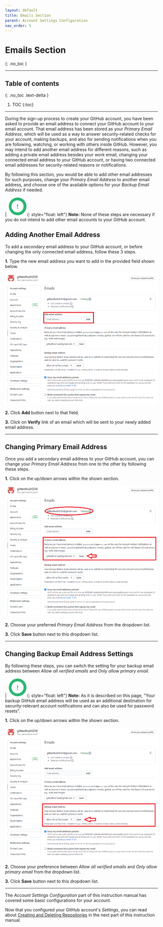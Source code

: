 ```yaml
---
layout: default
title: Emails Section
parent: Account Settings Configuration
nav_order: 5
---
```


# **Emails Section**
{: .no_toc }

---

## Table of contents
{: .no_toc .text-delta }

1. TOC
{:toc}

---

During the sign-up process to create your GitHub account, you have been asked to provide an email address to connect your GitHub account to your email account. That email address has been stored as your _Primary Email Address_, which will be used as a way to answer security-related checks for your account, making backups, and also for sending notifications when you are following, watching, or working with others inside GitHub. However, you may intend to add another email address for different reasons, such as adding a private email address besides your work email, changing your connected email address to your GitHub account, or having two connected email addresses for security-related reasons or notifications.

By following this section, you would be able to add other email addresses for such purposes, change your _Primary Email Address_ to another email address, and choose one of the available options for your _Backup Email Address_ if needed.

|   !["Note Symbol"](https://github.com/orion13579/COMM-2216-SetE-Group6/blob/gh-pages/assets/images/Note.png?raw=true){: style="float: left"} **Note:** None of these steps are necessary if you do not intend to add other email accounts to your GitHub account.

## Adding Another Email Address

To add a secondary email address to your GitHub account, or before changing the only connected email address, follow these 3 steps.

**1.** Type the new email address you want to add in the provided field shown below.

!["Adding anotherEmail Address"](https://github.com/orion13579/COMM-2216-SetE-Group6/blob/gh-pages/assets/images/AddEmailAddress.png?raw=true)

**2.** Click **Add** button next to that field.

**3.** Click on **Verify** link of an email which will be sent to your newly added email address.

---

## Changing Primary Email Address

Once you add a secondary email address to your GitHub account, you can change your _Primary Email Address_ from one to the other by following these steps.

**1.** Click on the up/down arrows within the shown section.

!["Changing Primary Email Address"](https://github.com/orion13579/COMM-2216-SetE-Group6/blob/gh-pages/assets/images/ChangePrimaryEmailAddress.png?raw=true)

**2.** Choose your preferred _Primary Email Address_ from the dropdown list.

**3.** Click **Save** button next to this dropdown list.

---

## Changing Backup Email Address Settings

By following these steps, you can switch the setting for your backup email address between _Allow all verified emails_ and _Only allow primary email_.

|  !["Note Symbol"](https://github.com/orion13579/COMM-2216-SetE-Group6/blob/gh-pages/assets/images/Note.png?raw=true){: style="float: left"} **Note:** As it is described on this page, "Your backup GitHub email address will be used as an additional destination for security-relevant account notifications and can also be used for password resets".

**1.** Click on the up/down arrows within the shown section.

!["Backup Email Address Settings"](https://github.com/orion13579/COMM-2216-SetE-Group6/blob/gh-pages/assets/images/ChangeSettingForBackupEmailAddress.png?raw=true)

**2.** Choose your preference between _Allow all verified emails_ and _Only allow primary email_ from the dropdown list.

**3.** Click **Save** button next to this dropdown list.

---

The _Account Settings Configuration_ part of this instruction manual has covered some basic configurations for your account.

Now that you configured your GitHub account's _Settings_, you can read about [Creating and Deleting Repositories](https://orion13579.github.io/COMM-2216-SetE-Group6/docs/customization/) in the next part of this instruction manual.
